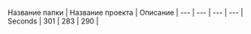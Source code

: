 Название папки | Название проекта | Описание |
--- | --- | --- | --- |
Seconds | 301 | 283 | 290 | 

